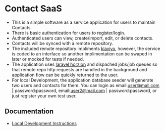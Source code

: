 # Contact SaaS

 - This is a simple software as a service application for users to maintain Contacts.
 - There is basic authentication for users to register/login.
 - Authenticated users can view, create/import, edit, or delete contacts.
 - Contacts will be synced with a remote repository. 
 - The included remote repository impliments [klaviyo](https://www.klaviyo.com/), however, the service is coded to an interface so another implimentation can be swaped in later or mocked for tests if needed.
 - The application uses [laravel horzion](https://laravel.com/docs/7.x/horizon) and dispached jobs/job queues so that remote repo http requests are handled in the background and application flow can be quickly returned to the user.
 - For local Development, the application database seeder will generate two users and contacts for them. You can login as email:user@mail.com | password:password, email:user2@mail.com | password:password, or just register your own test user.

## Documentation

 - [Local Development Instructions](/docs/local.md)

